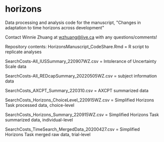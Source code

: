 # horizons
Data processing and analysis code for the manuscript, "Changes in adaptation to time horizons across development"

Contact Winnie Zhuang at wzhuang@live.ca with any questions/comments!

Repository contents:
HorizonsManuscript_CodeShare.Rmd = R script to replicate analyses 

SearchCosts-All_IUSSummary_220907WZ.csv = Intolerance of Uncertainty Scale data

SearchCosts-All_REDcapSummary_20220505WZ.csv = subject information data

SearchCosts_AXCPT_Summary_220310.csv = AXCPT summarized data

SearchCosts_Horizons_ChoiceLevel_220915WZ.csv = Simplified Horizons Task processed data, choice-level

SearchCosts_Horizons_Summary_220915WZ.csv = Simplified Horizons Task summarized data, individual-level

SearchCosts_TimeSearch_MergedData_20200427.csv = Simplified Horizons Task merged raw data, trial-level
